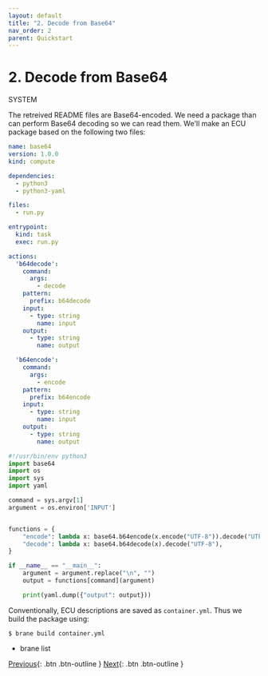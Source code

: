 ```yaml
---
layout: default
title: "2. Decode from Base64"
nav_order: 2
parent: Quickstart
---
```


# 2. Decode from Base64
<span class="label label-red">SYSTEM</span>

The retreived README files are Base64-encoded. We need a package than can perform Base64 decoding so we can read them. We'll make an ECU package based on the following two files:
```yaml
name: base64
version: 1.0.0
kind: compute

dependencies:
  - python3
  - python3-yaml

files:
  - run.py

entrypoint:
  kind: task
  exec: run.py

actions:
  'b64decode':
    command:
      args:
        - decode
    pattern:
      prefix: b64decode
    input:
      - type: string
        name: input
    output:
      - type: string
        name: output

  'b64encode':
    command:
      args:
        - encode
    pattern:
      prefix: b64encode
    input:
      - type: string
        name: input
    output:
      - type: string
        name: output
```
```python
#!/usr/bin/env python3
import base64
import os
import sys
import yaml

command = sys.argv[1]
argument = os.environ['INPUT']


functions = {
    "encode": lambda x: base64.b64encode(x.encode("UTF-8")).decode("UTF-8"),
    "decode": lambda x: base64.b64decode(x).decode("UTF-8"),
}

if __name__ == "__main__":
    argument = argument.replace("\n", "")
    output = functions[command](argument)

    print(yaml.dump({"output": output}))
```

Conventionally, ECU descriptions are saved as `container.yml`. Thus we build the package using:
```shell
$ brane build container.yml
```

- brane list

[Previous](/brane/quickstart/1-retreive-readme.html){: .btn .btn-outline }
[Next](/brane/quickstart/3-using-the-bakery-repl.html){: .btn .btn-outline }
